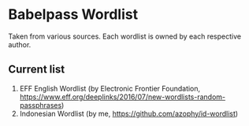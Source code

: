 Babelpass Wordlist
==================

Taken from various sources. Each wordlist is owned by each respective author.

## Current list

1. EFF English Wordlist (by Electronic Frontier Foundation, https://www.eff.org/deeplinks/2016/07/new-wordlists-random-passphrases)
2. Indonesian Wordlist (by me, https://github.com/azophy/id-wordlist)
